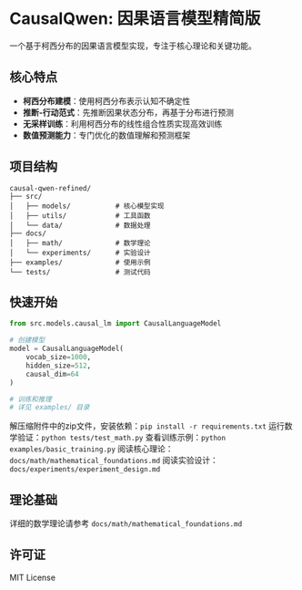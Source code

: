 # CausalQwen: 因果语言模型精简版

一个基于柯西分布的因果语言模型实现，专注于核心理论和关键功能。

## 核心特点

- **柯西分布建模**：使用柯西分布表示认知不确定性
- **推断-行动范式**：先推断因果状态分布，再基于分布进行预测
- **无采样训练**：利用柯西分布的线性组合性质实现高效训练
- **数值预测能力**：专门优化的数值理解和预测框架

## 项目结构

```
causal-qwen-refined/
├── src/
│   ├── models/           # 核心模型实现
│   ├── utils/            # 工具函数
│   └── data/             # 数据处理
├── docs/
│   ├── math/             # 数学理论
│   └── experiments/      # 实验设计
├── examples/             # 使用示例
└── tests/                # 测试代码
```

## 快速开始

```python
from src.models.causal_lm import CausalLanguageModel

# 创建模型
model = CausalLanguageModel(
    vocab_size=1000,
    hidden_size=512,
    causal_dim=64
)

# 训练和推理
# 详见 examples/ 目录
```


解压缩附件中的zip文件，安装依赖：`pip install -r requirements.txt`
运行数学验证：`python tests/test_math.py`
查看训练示例：`python examples/basic_training.py`
阅读核心理论：`docs/math/mathematical_foundations.md` 
阅读实验设计：`docs/experiments/experiment_design.md`


## 理论基础

详细的数学理论请参考 `docs/math/mathematical_foundations.md`

## 许可证

MIT License

